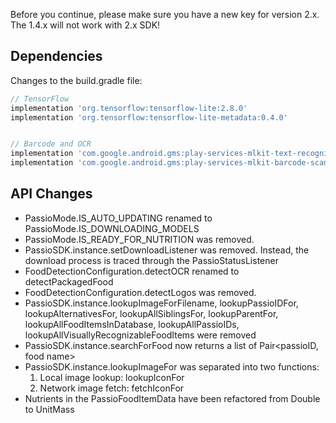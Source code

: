 Before you continue, please make sure you have a new key for version 2.x. The 1.4.x will not work with 2.x SDK!

## Dependencies
Changes to the build.gradle file:
```groovy
// TensorFlow    
implementation 'org.tensorflow:tensorflow-lite:2.8.0'
implementation 'org.tensorflow:tensorflow-lite-metadata:0.4.0'


// Barcode and OCR
implementation 'com.google.android.gms:play-services-mlkit-text-recognition:18.0.0'
implementation 'com.google.android.gms:play-services-mlkit-barcode-scanning:18.0.0'
```

## API Changes
- PassioMode.IS_AUTO_UPDATING renamed to PassioMode.IS_DOWNLOADING_MODELS
- PassioMode.IS_READY_FOR_NUTRITION was removed.
- PassioSDK.instance.setDownloadListener was removed. Instead, the download process is traced through the PassioStatusListener
- FoodDetectionConfiguration.detectOCR renamed to detectPackagedFood
- FoodDetectionConfiguration.detectLogos was removed.
- PassioSDK.instance.lookupImageForFilename, lookupPassioIDFor, lookupAlternativesFor, lookupAllSiblingsFor, lookupParentFor, lookupAllFoodItemsInDatabase, lookupAllPassioIDs, lookupAllVisuallyRecognizableFoodItems were removed
- PassioSDK.instance.searchForFood now returns a list of Pair<passioID, food name>
- PassioSDK.instance.lookupImageFor was separated into two functions:
    1. Local image lookup: lookupIconFor
    2. Network image fetch: fetchIconFor
- Nutrients in the PassioFoodItemData have been refactored from Double to UnitMass